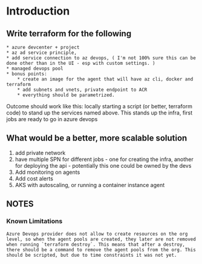# Introduction

## Write terraform for the following

    * azure devcenter + project
    * az ad service principle,
    * add service connection to az devops, ( I'm not 100% sure this can be done other than in the UI - esp with custom settings. )
    * managed devops pool
    * bonus points: 
        * create an image for the agent that will have az cli, docker and terraform 
        * add subnets and vnets, private endpoint to ACR
        * everything should be parametrized.

Outcome should work like this:
locally starting a script (or better, terraform code) to stand up the services named above. This stands up the infra, first jobs are ready to go in azure devops

## What would be a better, more scalable solution

1. add private network
1. have multiple SPN for different jobs - one for creating the infra, another for deploying the api - potentially this one could be owned by the devs
1. Add monitoring on agents
1. Add cost alerts
1. AKS with autoscaling, or running a container instance agent

## NOTES

### Known Limitations

    Azure Devops provider does not allow to create resources on the org level, so when the agent pools are created, they later are not removed when running `terraform destroy`. This means that after a destroy, there should be a command to remove the agent pools from the org. This should be scripted, but due to time constraints it was not yet.
